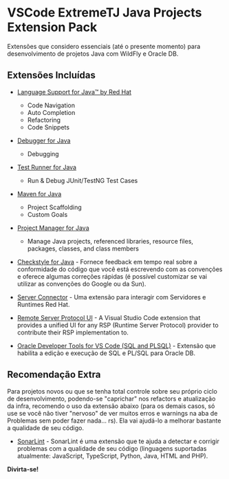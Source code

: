 # VSCode ExtremeTJ Java Projects Extension Pack

Extensões que considero essenciais (até o presente momento) para desenvolvimento de projetos Java com WildFly e Oracle DB.

## Extensões Incluídas

* [Language Support for Java™ by Red Hat ](https://marketplace.visualstudio.com/items?itemName=redhat.java)
    - Code Navigation
    - Auto Completion
    - Refactoring
    - Code Snippets
* [Debugger for Java](https://marketplace.visualstudio.com/items?itemName=vscjava.vscode-java-debug)
    - Debugging
* [Test Runner for Java](https://marketplace.visualstudio.com/items?itemName=vscjava.vscode-java-test)
    - Run & Debug JUnit/TestNG Test Cases
* [Maven for Java](https://marketplace.visualstudio.com/items?itemName=vscjava.vscode-maven)
    - Project Scaffolding
    - Custom Goals
* [Project Manager for Java](https://marketplace.visualstudio.com/items?itemName=vscjava.vscode-java-dependency)
    - Manage Java projects, referenced libraries, resource files, packages, classes, and class members

* [Checkstyle for Java](https://marketplace.visualstudio.com/items?itemName=shengchen.vscode-checkstyle) - Fornece feedback em tempo real sobre a conformidade do código que você está escrevendo com as convenções e oferece algumas correções rápidas (é possível customizar se vai utilizar as convenções do Google ou da Sun).

* [Server Connector](https://marketplace.visualstudio.com/items?itemName=redhat.vscode-server-connector) - Uma extensão para interagir com Servidores e Runtimes Red Hat.

* [Remote Server Protocol UI](https://marketplace.visualstudio.com/items?itemName=redhat.vscode-rsp-ui) - A Visual Studio Code extension that provides a unified UI for any RSP (Runtime Server Protocol) provider to contribute their RSP implementation to.

* [Oracle Developer Tools for VS Code (SQL and PLSQL)](https://marketplace.visualstudio.com/items?itemName=Oracle.oracledevtools) - Extensão que habilita a edição e execução de SQL e PL/SQL para Oracle DB.

## Recomendação Extra

Para projetos novos ou que se tenha total controle sobre seu próprio ciclo de desenvolvimento, podendo-se "caprichar" nos refactors e atualização da infra, recomendo o uso da extensão abaixo (para os demais casos, só use se você não tiver "nervoso" de ver muitos erros e warnings na aba de Problemas sem poder fazer nada... rs). Ela vai ajudá-lo a melhorar bastante a qualidade de seu código.

* [SonarLint](https://marketplace.visualstudio.com/items?itemName=SonarSource.sonarlint-vscode) - SonarLint é uma extensão que te ajuda a detectar e corrigir problemas com a qualidade de seu código (linguagens suportadas atualmente: JavaScript, TypeScript, Python, Java, HTML and PHP).

**Divirta-se!**